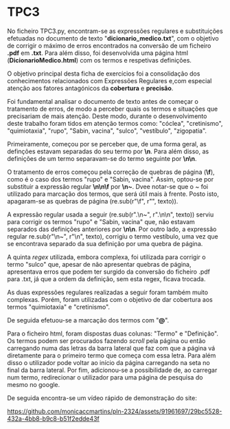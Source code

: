 # TPC3

No ficheiro TPC3.py, encontram-se as expressões regulares e substituições efetuadas no documento de texto "**dicionario_medico.txt**", com o objetivo de corrigir o máximo de erros encontrados na conversão de um ficheiro **.pdf** em **.txt**. Para além disso, foi desenvolvida uma página html (**DicionarioMedico.html**) com os termos e respetivas definições.

O objetivo principal desta ficha de exercícios foi a consolidação dos conhecimentos relacionados com Expressões Regulares e,com especial atenção aos fatores antagónicos da **cobertura** e **precisão**.

Foi fundamental analisar o documento de texto antes de começar o tratamento de erros, de modo a perceber quais os termos e situações que precisariam de mais atenção. Deste modo, durante o desenvolvimento deste trabalho foram tidos em atenção termos como: "cóclea", "cretinismo", "quimiotaxia", "rupo", "Sabin, vacina", "sulco", "vestíbulo", "zigopatia".

Primeiramente, começou por se perceber que, de uma forma geral, as definções estavam separadas do seu termo por **\n**. Para além disso, as definições de um termo separavam-se do termo seguinte por **\n\n**.

O tratamento de erros começou pela correção de quebras de página (**\f**), como é o caso dos termos "rupo" e "Sabin, vacina". Assim, optou-se por substituir a expressão regular **\n\n\f** por **\n~**. Dvee notar-se que o ~ foi utilizado para marcação dos termos, que será útil mais à frente.
Posto isto, apagaram-se as quebras de página (re.sub(r"\f", r"", texto)).

A expressão regular usada a seguir (re.sub(r"\.\n~", r".\n\n", texto)) serviu para corrigir os termos "rupo" e "Sabin, vacina" que, não estavam separados das definições anteriores por **\n\n**. Por outro lado, a expressão regular re.sub(r"\n~", r"\n", texto), corrigiu o termo vestíbulo, uma vez que se encontrava separado da sua definição por uma quebra de página.

A quinta *regex* utilizada, embora complexa, foi utilizada para corrigir o termo "sulco" que, apesar de não apresentar quebras de página, apresentava erros que podem ter surgido da conversão do ficheiro .pdf para .txt, já que a ordem da definição, sem esta regex, ficava trocada.

As duas expressões regulares realizadas a seguir foram também muito complexas. Porém, foram utilizadas com o objetivo de dar cobertura aos termos "quimiotaxia" e "cretinismo".

De seguida efetuou-se a marcação dos termos com "**@**".

Para o ficheiro html, foram dispostas duas colunas: "Termo" e "Definição". Os termos podem ser procurados fazendo *scroll* pela página ou então carregando numa das letras da barra lateral que faz com que a página vá diretamente para o primeiro termo que começa com essa letra. Para além disso o utilizador pode voltar ao início da página carregando na seta no final da barra lateral. Por fim, adicionou-se a possibilidade de, ao carregar num termo, redirecionar o utilizador para uma página de pesquisa do mesmo no google. 

De seguida encontra-se um vídeo rápido de demonstração do site:


https://github.com/monicaccmartins/pln-2324/assets/91961697/29bc5528-432a-4bb8-b9c8-b51f2edde43f


